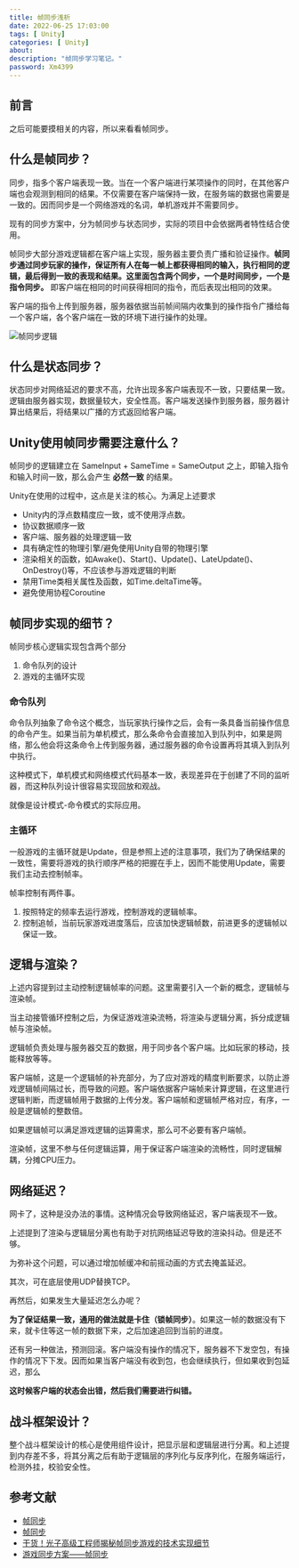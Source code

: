 ```yaml
---
title: 帧同步浅析
date: 2022-06-25 17:03:00
tags: [ Unity]
categories: [ Unity]
about:
description: "帧同步学习笔记。"
password: Xm4399
---
```


## 前言

之后可能要摸相关的内容，所以来看看帧同步。

## 什么是帧同步？

同步，指多个客户端表现一致。当在一个客户端进行某项操作的同时，在其他客户端也会观测到相同的结果。不仅需要在客户端保持一致，在服务端的数据也需要是一致的。因而同步是一个网络游戏的名词，单机游戏并不需要同步。

现有的同步方案中，分为帧同步与状态同步，实际的项目中会依据两者特性结合使用。

帧同步大部分游戏逻辑都在客户端上实现，服务器主要负责广播和验证操作。**帧同步通过同步玩家的操作，保证所有人在每一帧上都获得相同的输入，执行相同的逻辑，最后得到一致的表现和结果。这里面包含两个同步，一个是时间同步，一个是指令同步。** 即客户端在相同的时间获得相同的指令，而后表现出相同的效果。

客户端的指令上传到服务器，服务器依据当前帧间隔内收集到的操作指令广播给每一个客户端，各个客户端在一致的环境下进行操作的处理。

![帧同步逻辑](https://img-blog.csdnimg.cn/20200627161315551.png?x-oss-process=image/watermark,type_ZmFuZ3poZW5naGVpdGk,shadow_10,text_aHR0cHM6Ly9ibG9nLmNzZG4ubmV0L3FxXzQxMjExNTUz,size_16,color_FFFFFF,t_70#pic_center)

## 什么是状态同步？

状态同步对网络延迟的要求不高，允许出现多客户端表现不一致，只要结果一致。逻辑由服务器实现，数据量较大，安全性高。客户端发送操作到服务器，服务器计算出结果后，将结果以广播的方式返回给客户端。

## Unity使用帧同步需要注意什么？

帧同步的逻辑建立在 SameInput + SameTime = SameOutput 之上，即输入指令和输入时间一致，那么会产生 **必然一致** 的结果。

Unity在使用的过程中，这点是关注的核心。为满足上述要求

+ Unity内的浮点数精度应一致，或不使用浮点数。
+ 协议数据顺序一致
+ 客户端、服务器的处理逻辑一致
+ 具有确定性的物理引擎/避免使用Unity自带的物理引擎
+ 渲染相关的函数，如Awake()、Start()、Update()、LateUpdate()、OnDestroy()等，不应该参与游戏逻辑的判断
+ 禁用Time类相关属性及函数，如Time.deltaTime等。
+ 避免使用协程Coroutine

## 帧同步实现的细节？

帧同步核心逻辑实现包含两个部分

1. 命令队列的设计
2. 游戏的主循环实现

### 命令队列

命令队列抽象了命令这个概念，当玩家执行操作之后，会有一条具备当前操作信息的命令产生。如果当前为单机模式，那么条命令会直接加入到队列中，如果是网络，那么他会将这条命令上传到服务器，通过服务器的命令设置再将其填入到队列中执行。

这种模式下，单机模式和网络模式代码基本一致，表现差异在于创建了不同的监听器，而这种队列设计很容易实现回放和观战。

就像是设计模式-命令模式的实际应用。

### 主循环

一般游戏的主循环就是Update，但是参照上述的注意事项，我们为了确保结果的一致性，需要将游戏的执行顺序严格的把握在手上，因而不能使用Update，需要我们主动去控制帧率。

帧率控制有两件事。

1. 按照特定的频率去运行游戏，控制游戏的逻辑帧率。
2. 控制追帧，当前玩家游戏进度落后，应该加快逻辑帧数，前进更多的逻辑帧以保证一致。

## 逻辑与渲染？

上述内容提到过主动控制逻辑帧率的问题。这里需要引入一个新的概念，逻辑帧与渲染帧。

当主动接管循环控制之后，为保证游戏渲染流畅，将渲染与逻辑分离，拆分成逻辑帧与渲染帧。

逻辑帧负责处理与服务器交互的数据，用于同步各个客户端。比如玩家的移动，技能释放等等。

客户端帧，这是一个逻辑帧的补充部分，为了应对游戏的精度判断要求，以防止游戏逻辑帧间隔过长，而导致的问题。客户端依据客户端帧来计算逻辑，在这里进行逻辑判断，而逻辑帧用于数据的上传分发。客户端帧和逻辑帧严格对应，有序，一般是逻辑帧的整数倍。

如果逻辑帧可以满足游戏逻辑的运算需求，那么可不必要有客户端帧。

渲染帧，这里不参与任何逻辑运算，用于保证客户端渲染的流畅性，同时逻辑解耦，分摊CPU压力。

## 网络延迟？

网卡了，这种是没办法的事情。这种情况会导致网络延迟，客户端表现不一致。

上述提到了渲染与逻辑层分离也有助于对抗网络延迟导致的渲染抖动。但是还不够。

为弥补这个问题，可以通过增加帧缓冲和前摇动画的方式去掩盖延迟。

其次，可在底层使用UDP替换TCP。

再然后，如果发生大量延迟怎么办呢？

**为了保证结果一致，通用的做法就是卡住（锁帧同步）**。如果这一帧的数据没有下来，就卡住等这一帧的数据下来，之后加速追回到当前的进度。

还有另一种做法，预测回滚。客户端没有操作的情况下，服务器不下发空包，有操作的情况下下发。因而如果当客户端没有收到包，也会继续执行，但如果收到包延迟，那么

**这时候客户端的状态会出错，然后我们需要进行纠错。**

## 战斗框架设计？

整个战斗框架设计的核心是使用组件设计，把显示层和逻辑层进行分离。和上述提到内存差不多，将其分离之后有助于逻辑层的序列化与反序列化，在服务端运行，检测外挂，校验安全性。

## 参考文献

+ [帧同步](https://zhuanlan.zhihu.com/p/399803254)
+ [帧同步](https://blog.csdn.net/qq2512667/article/details/89918113)
+ [干货！光子高级工程师揭秘帧同步游戏的技术实现细节](https://baijiahao.baidu.com/s?id=1710208669164763724&wfr=spider&for=pc)
+ [游戏同步方案——帧同步](https://blog.csdn.net/qq_41211553/article/details/106983481)

